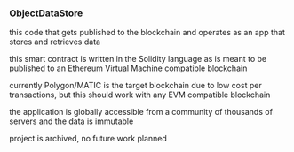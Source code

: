 ### ObjectDataStore 

this code that gets published to the blockchain and operates as an app that stores and retrieves data

this smart contract is written in the Solidity language as is meant to be published to an Ethereum Virtual Machine compatible blockchain

currently Polygon/MATIC is the target blockchain due to low cost per transactions, but this should work with any EVM compatible blockchain

the application is globally accessible from a community of thousands of servers and the data is immutable

project is archived, no future work planned
